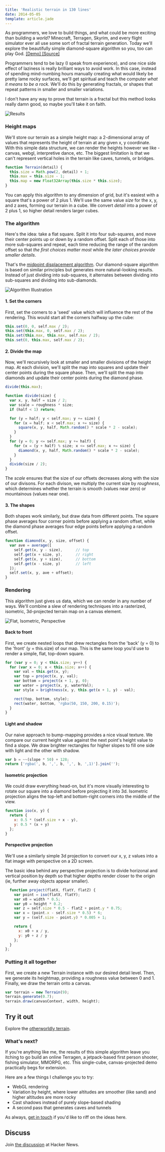 ```yaml
---
title: 'Realistic terrain in 130 lines'
date: 2014-05-05
template: article.jade
---
```


As programmers, we love to build things,
and what could be more exciting than building a *world?*
Minecraft, Terragen, Skyrim, and every flight simulator ever all use some sort of fractal terrain generation.
Today we'll explore the beautifully simple diamond-square algorithm so you, too can play God.
[ [Demo] ](/demos/terrain)
[ [Source] ](https://github.com/hunterloftis/playfuljs/blob/master/content/demos/terrain.html)

Programmers tend to be lazy (I speak from experience), and one nice side effect of laziness is really
brilliant ways to avoid work. In this case, instead of spending mind-numbing
hours manually creating what would likely be pretty lame rocky surfaces, we'll get
spiritual and teach the computer *what it means to be a rock.*
We'll do this by generating fractals, or shapes that repeat patterns in smaller and smaller variations.

I don't have any way to prove that terrain is a fractal but this method looks really damn good,
so maybe you'll take it on faith.

![Results](../images/terrain-result.jpg)

### Height maps

We'll store our terrain as a simple height map:
a 2-dimensional array of values that represents the height of terrain at any given x, y coordinate.
With this simple data structure, we can render the heights however we like -
canvas, webgl, interpretive dance, etc.
The biggest limitation is that we can't represent vertical holes in the terrain
like caves, tunnels, or bridges.

```js
function Terrain(detail) {
  this.size = Math.pow(2, detail) + 1;
  this.max = this.size - 1;
  this.map = new Float32Array(this.size * this.size);
}
```

You can apply this algorithm to any dimension of grid, but it's easiest with a square
that's a power of 2 plus 1.
We'll use the same value *size* for the x, y, and z axes, forming our terrain in a cube.
We convert *detail* into a power of 2 plus 1, so higher detail renders larger cubes.

### The algorithm

Here's the idea: take a flat square. Split it into four sub-squares, and move their center points
up or down by a random offset. Split each of those into more sub-squares and repeat,
each time reducing the range of the random offset so that *the first choices matter most*
while *the later choices provide smaller details*.

That's the [midpoint displacement algorithm](http://en.wikipedia.org/wiki/Diamond-square_algorithm#Midpoint_displacement_algorithm).
Our diamond-square algorithm is based on similar principles but generates more natural-looking results.
Instead of just dividing into sub-squares, it alternates between dividing into sub-squares and dividing into sub-diamonds.

![Algorithm Illustration](../images/terrain-algorithm.gif)

#### 1. Set the corners

First, set the corners to a 'seed' value which will influence the rest of the rendering.
This would start all the corners halfway up the cube:

```js
this.set(0, 0, self.max / 2);
this.set(this.max, 0, self.max / 2);
this.set(this.max, this.max, self.max / 2);
this.set(0, this.max, self.max / 2);
```

#### 2. Divide the map

Now, we'll recursively look at smaller and smaller divisions of the height map.
At each division, we'll split the map into squares and update their center points during the square phase.
Then, we'll split the map into diamonds and update their center points during the diamond phase.

```js
divide(this.max);

function divide(size) {
  var x, y, half = size / 2;
  var scale = roughness * size;
  if (half < 1) return;

  for (y = half; y < self.max; y += size) {
    for (x = half; x < self.max; x += size) {
      square(x, y, half, Math.random() * scale * 2 - scale);
    }
  }
  for (y = 0; y <= self.max; y += half) {
    for (x = (y + half) % size; x <= self.max; x += size) {
      diamond(x, y, half, Math.random() * scale * 2 - scale);
    }
  }
  divide(size / 2);
}
```

The *scale* ensures that the size of our offsets decreases
along with the size of our divisons.
For each divison, we multiply the current size by *roughness*,
which determines whether the terrain is smooth (values near zero)
or mountainous (values near one).

#### 3. The shapes

Both shapes work similarly, but draw data from different points.
The square phase averages four corner points before applying a random offset,
while the diamond phase averages four edge points before applying a random offset.

```js
function diamond(x, y, size, offset) {
  var ave = average([
    self.get(x, y - size),      // top
    self.get(x + size, y),      // right
    self.get(x, y + size),      // bottom
    self.get(x - size, y)       // left
  ]);
  self.set(x, y, ave + offset);
}
```

### Rendering

This algorithm just gives us data, which we can render in any number of ways.
We'll combine a slew of rendering techniques into a rasterized, isometric,
3d-projected terrain map on a canvas element.

![Flat, Isometric, Perspective](../images/perspective-projection.gif)

#### Back to front

First, we create nested loops that drew rectangles from the 'back' (y = 0)
to the 'front' (y = this.size) of our map. This is the same loop you'd
use to render a simple, flat, top-down square.

```js
for (var y = 0; y < this.size; y++) {
  for (var x = 0; x < this.size; x++) {
    var val = this.get(x, y);
    var top = project(x, y, val);
    var bottom = project(x + 1, y, 0);
    var water = project(x, y, waterVal);
    var style = brightness(x, y, this.get(x + 1, y) - val);

    rect(top, bottom, style);
    rect(water, bottom, 'rgba(50, 150, 200, 0.15)');
  }
}
```

#### Light and shadow

Our naive approach to bump-mapping provides a nice visual texture.
We compare our current height value against the next point's height value to find a slope.
We draw brighter rectangles for higher slopes to fill one side with light and the other with shadow.

```js
var b = ~~(slope * 50) + 128;
return ['rgba(', b, ',', b, ',', b, ',1)'].join('');
```

#### Isometric projection

We could draw everything head-on, but it's more visually interesting to
rotate our square into a diamond before projecting it into 3d.
Isometric projection aligns the top-left and bottom-right corners into the middle
of the view.

```js
function iso(x, y) {
  return {
    x: 0.5 * (self.size + x - y),
    y: 0.5 * (x + y)
  };
}
```

#### Perspective projection

We'll use a similarly simple 3d projection to convert our x, y, z values
into a flat image with perspective on a 2D screen.

The basic idea behind any perspective projection is to divide horizonal and
vertical position by depth so that higher depths render closer to the origin
(ie, further away objects appear smaller).

```js
  function project(flatX, flatY, flatZ) {
    var point = iso(flatX, flatY);
    var x0 = width * 0.5;
    var y0 = height * 0.2;
    var z = self.size * 0.5 - flatZ + point.y * 0.75;
    var x = (point.x - self.size * 0.5) * 6;
    var y = (self.size - point.y) * 0.005 + 1;

    return {
      x: x0 + x / y,
      y: y0 + z / y
    };
  }
};
```

### Putting it all together

First, we create a new Terrain instance with our desired detail level.
Then, we generate its heightmap, providing a roughness value between 0 and 1.
Finally, we draw the terrain onto a canvas.

```js
var terrain = new Terrain(9);
terrain.generate(0.7);
terrain.draw(canvasContext, width, height);
```

## Try it out

Explore the [otherworldly terrain](/demos/terrain).

### What's next?

If you're anything like me, the results of this simple algorithm leave you itching to go
build an online Terragen, a jetpack-based first person shooter, fishing simulator,
MMORPG, etc. This single-cube, canvas-projected demo practically begs for extension.

Here are a few things I challenge you to try:

- WebGL rendering
- Variation by height, where lower altitudes are smoother (like sand) and higher altitudes are more rocky
- Cast shadows instead of purely slope-based shading
- A second pass that generates caves and tunnels

As always, [get in touch](http://twitter.com/hunterloftis) if you'd like to riff on the ideas here.

## Discuss

Join [the discussion](https://news.ycombinator.com/item?id=7734925) at Hacker News.
